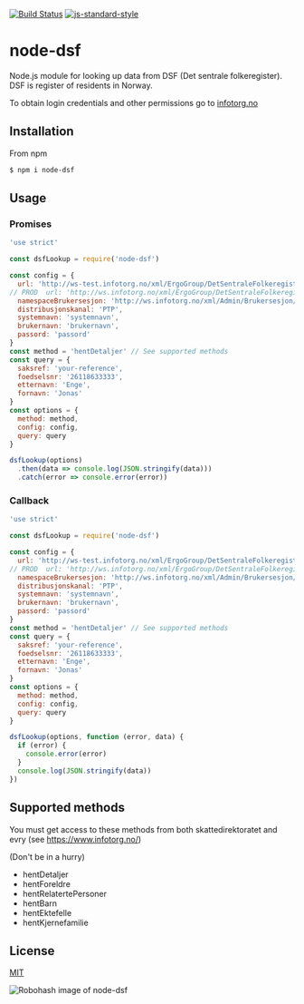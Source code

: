 [![Build Status](https://travis-ci.org/telemark/node-dsf.svg?branch=master)](https://travis-ci.org/telemark/node-dsf)
[![js-standard-style](https://img.shields.io/badge/code%20style-standard-brightgreen.svg?style=flat)](https://github.com/feross/standard)

# node-dsf

Node.js module for looking up data from DSF (Det sentrale folkeregister).
DSF is register of residents in Norway.

To obtain login credentials and other permissions go to [infotorg.no](https://www.infotorg.no)

## Installation
From npm

```bash
$ npm i node-dsf
```

## Usage

### Promises
```JavaScript
'use strict'

const dsfLookup = require('node-dsf')

const config = {
  url: 'http://ws-test.infotorg.no/xml/ErgoGroup/DetSentraleFolkeregister1_4/2015-08-10/DetSentraleFolkeregister1_4.wsdl',
// PROD  url: 'http://ws.infotorg.no/xml/ErgoGroup/DetSentraleFolkeregister1_4/2015-08-10/DetSentraleFolkeregister1_4.wsdl',
  namespaceBrukersesjon: 'http://ws.infotorg.no/xml/Admin/Brukersesjon/2006-07-07/Brukersesjon.xsd',
  distribusjonskanal: 'PTP',
  systemnavn: 'systemnavn',
  brukernavn: 'brukernavn',
  passord: 'passord'
}
const method = 'hentDetaljer' // See supported methods
const query = {
  saksref: 'your-reference',
  foedselsnr: '26118633333',
  etternavn: 'Enge',
  fornavn: 'Jonas'
}
const options = {
  method: method,
  config: config,
  query: query
}

dsfLookup(options)
  .then(data => console.log(JSON.stringify(data)))
  .catch(error => console.error(error))
```

### Callback
```JavaScript
'use strict'

const dsfLookup = require('node-dsf')

const config = {
  url: 'http://ws-test.infotorg.no/xml/ErgoGroup/DetSentraleFolkeregister1_4/2015-08-10/DetSentraleFolkeregister1_4.wsdl',
// PROD  url: 'http://ws.infotorg.no/xml/ErgoGroup/DetSentraleFolkeregister1_4/2015-08-10/DetSentraleFolkeregister1_4.wsdl',
  namespaceBrukersesjon: 'http://ws.infotorg.no/xml/Admin/Brukersesjon/2006-07-07/Brukersesjon.xsd',
  distribusjonskanal: 'PTP',
  systemnavn: 'systemnavn',
  brukernavn: 'brukernavn',
  passord: 'passord'
}
const method = 'hentDetaljer' // See supported methods
const query = {
  saksref: 'your-reference',
  foedselsnr: '26118633333',
  etternavn: 'Enge',
  fornavn: 'Jonas'
}
const options = {
  method: method,
  config: config,
  query: query
}

dsfLookup(options, function (error, data) {
  if (error) {
    console.error(error)
  }
  console.log(JSON.stringify(data))
})
```

## Supported methods

You must get access to these methods from both skattedirektoratet and evry (see https://www.infotorg.no/)

(Don't be in a hurry)

* hentDetaljer
* hentForeldre
* hentRelatertePersoner
* hentBarn
* hentEktefelle
* hentKjernefamilie

## License

[MIT](LICENSE)

![Robohash image of node-dsf](https://robots.kebabstudios.party/node-dsf.png "Robohash image of node-dsf")
